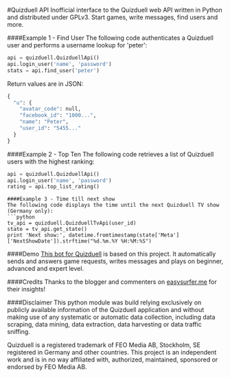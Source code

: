 #Quizduell API
Inofficial interface to the Quizduell web API written in Python and distributed under GPLv3. Start games, write messages, find users and more.

####Example 1 - Find User
The following code authenticates a Quizduell user and performs a username lookup for 'peter':
```python
api = quizduell.QuizduellApi()
api.login_user('name', 'password')
stats = api.find_user('peter')
```
Return values are in JSON:
```python
{
  "u": {
    "avatar_code": null, 
    "facebook_id": "1000...", 
    "name": "Peter", 
    "user_id": "5455..."
  }
}

```
####Example 2 - Top Ten
The following code retrieves a list of Quizduell users with the highest ranking:
```python
api = quizduell.QuizduellApi()
api.login_user('name', 'password')
rating = api.top_list_rating()
```

```
####Example 3 - Time till next show
The following code displays the time until the next Quizduell TV show (Germany only):
```python
tv_api = quizduell.QuizduellTvApi(user_id)
state = tv_api.get_state()
print 'Next show:', datetime.fromtimestamp(state['Meta']['NextShowDate']).strftime("%d.%m.%Y %H:%M:%S")

```

####Demo
[This bot for Quizduell](http://quizgamebot.appspot.com) is based on this project. It automatically sends and answers game requests, writes messages and plays on beginner, advanced and expert level.

####Credits
Thanks to the blogger and commenters on [easysurfer.me](http://easysurfer.me/wordpress/?p=761) for their insights!

####Disclaimer
This python module was build relying exclusively on publicly available information of the Quizduell application and without making use of any systematic or automatic data collection, including data scraping, data mining, data extraction, data harvesting or data traffic sniffing.

Quizduell is a registered trademark of FEO Media AB, Stockholm, SE registered in Germany and other countries. This project is an independent work and is in no way affiliated with, authorized, maintained, sponsored or endorsed by FEO Media AB.
